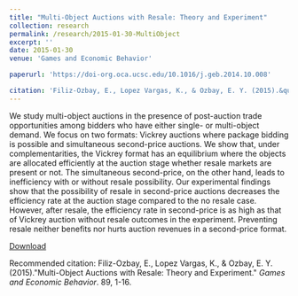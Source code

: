 ```yaml
---
title: "Multi-Object Auctions with Resale: Theory and Experiment"
collection: research
permalink: /research/2015-01-30-MultiObject
excerpt: ''
date: 2015-01-30
venue: 'Games and Economic Behavior'

paperurl: 'https://doi-org.oca.ucsc.edu/10.1016/j.geb.2014.10.008'

citation: 'Filiz-Ozbay, E., Lopez Vargas, K., & Ozbay, E. Y. (2015).&quot;Multi-Object Auctions with Resale: Theory and Experiment.&quot; <i>Games and Economic Behavior</i>. 89, 1-16'
---
```

We study multi-object auctions in the presence of post-auction trade opportunities among bidders who have either single- or multi-object demand. We focus on two formats: Vickrey auctions where package bidding is possible and simultaneous second-price auctions. We show that, under complementarities, the Vickrey format has an equilibrium where the objects are allocated efficiently at the auction stage whether resale markets are present or not. The simultaneous second-price, on the other hand, leads to inefficiency with or without resale possibility. Our experimental findings show that the possibility of resale in second-price auctions decreases the efficiency rate at the auction stage compared to the no resale case. However, after resale, the efficiency rate in second-price is as high as that of Vickrey auction without resale outcomes in the experiment. Preventing resale neither benefits nor hurts auction revenues in a second-price format.

[Download](https://doi-org.oca.ucsc.edu/10.1016/j.geb.2014.10.008)

Recommended citation: Filiz-Ozbay, E., Lopez Vargas, K., & Ozbay, E. Y. (2015).&quot;Multi-Object Auctions with Resale: Theory and Experiment.&quot; <i>Games and Economic Behavior</i>. 89, 1-16. 
